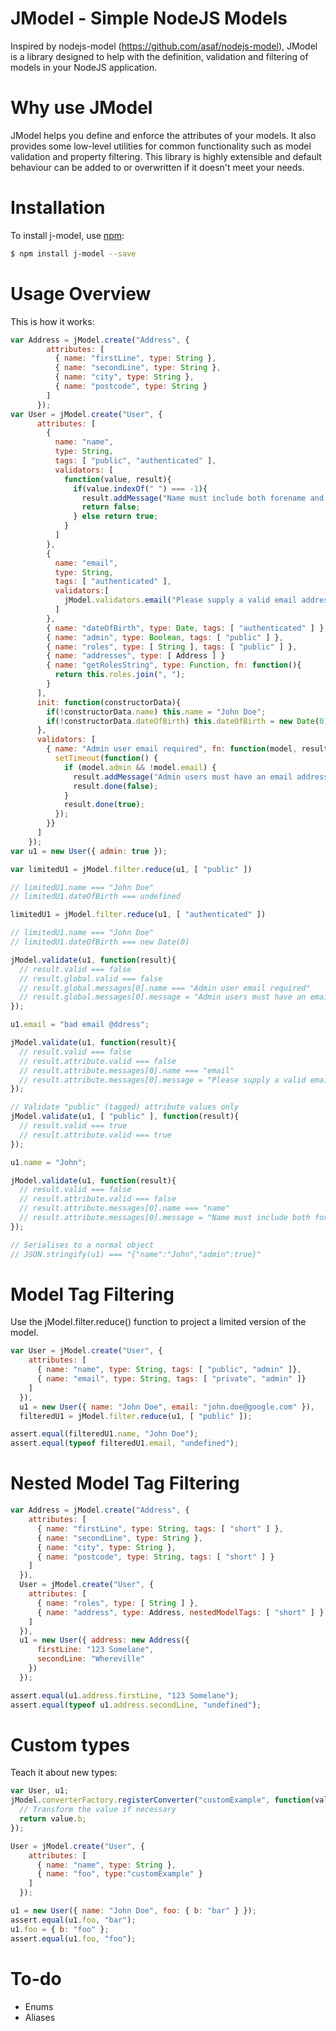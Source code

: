 JModel - Simple NodeJS Models
=======

Inspired by nodejs-model (https://github.com/asaf/nodejs-model), JModel is a library
designed to help with the definition, validation and filtering of models in your NodeJS
application.

# Why use JModel
JModel helps you define and enforce the attributes of your models. It also provides some
low-level utilities for common functionality such as model validation and property
filtering. This library is highly extensible and default behaviour can be added to or
overwritten if it doesn't meet your needs.

# Installation

To install j-model, use [npm](http://github.com/isaacs/npm):

```bash
$ npm install j-model --save
```

# Usage Overview

This is how it works:

``` javascript
var Address = jModel.create("Address", {
        attributes: [
          { name: "firstLine", type: String },
          { name: "secondLine", type: String },
          { name: "city", type: String },
          { name: "postcode", type: String }
        ]
      });
var User = jModel.create("User", {
      attributes: [
        {
          name: "name",
          type: String,
          tags: [ "public", "authenticated" ],
          validators: [
            function(value, result){
              if(value.indexOf(" ") === -1){
                result.addMessage("Name must include both forename and surname");
                return false;
              } else return true;
            }
          ]
        },
        {
          name: "email",
          type: String,
          tags: [ "authenticated" ],
          validators:[
            jModel.validators.email("Please supply a valid email address")
          ]
        },
        { name: "dateOfBirth", type: Date, tags: [ "authenticated" ] },
        { name: "admin", type: Boolean, tags: [ "public" ] },
        { name: "roles", type: [ String ], tags: [ "public" ] },
        { name: "addresses", type: [ Address ] }
        { name: "getRolesString", type: Function, fn: function(){
          return this.roles.join(", ");
        }
      ],
      init: function(constructorData){
        if(!constructorData.name) this.name = "John Doe";
        if(!constructorData.dateOfBirth) this.dateOfBirth = new Date(0);
      },
      validators: [
        { name: "Admin user email required", fn: function(model, result){
          setTimeout(function() {
            if (model.admin && !model.email) {
              result.addMessage("Admin users must have an email address");
              result.done(false);
            }
            result.done(true);
          });
        }}
      ]
    });
var u1 = new User({ admin: true });

var limitedU1 = jModel.filter.reduce(u1, [ "public" ])

// limitedU1.name === "John Doe"
// limitedU1.dateOfBirth === undefined

limitedU1 = jModel.filter.reduce(u1, [ "authenticated" ])

// limitedU1.name === "John Doe"
// limitedU1.dateOfBirth === new Date(0)

jModel.validate(u1, function(result){
  // result.valid === false
  // result.global.valid === false
  // result.global.messages[0].name === "Admin user email required"
  // result.global.messages[0].message = "Admin users must have an email address";
});

u1.email = "bad email @ddress";

jModel.validate(u1, function(result){
  // result.valid === false
  // result.attribute.valid === false
  // result.attribute.messages[0].name === "email"
  // result.attribute.messages[0].message = "Please supply a valid email address";
});

// Validate "public" (tagged) attribute values only
jModel.validate(u1, [ "public" ], function(result){
  // result.valid === true
  // result.attribute.valid === true
});

u1.name = "John";

jModel.validate(u1, function(result){
  // result.valid === false
  // result.attribute.valid === false
  // result.attribute.messages[0].name === "name"
  // result.attribute.messages[0].message = "Name must include both forename and surname";
});

// Serialises to a normal object
// JSON.stringify(u1) === "{"name":"John","admin":true}"

```

# Model Tag Filtering
Use the jModel.filter.reduce() function to project a limited version of the model.

``` javascript
var User = jModel.create("User", {
    attributes: [
      { name: "name", type: String, tags: [ "public", "admin" ]},
      { name: "email", type: String, tags: [ "private", "admin" ]}
    ]
  }),
  u1 = new User({ name: "John Doe", email: "john.doe@google.com" }),
  filteredU1 = jModel.filter.reduce(u1, [ "public" ]);

assert.equal(filteredU1.name, "John Doe");
assert.equal(typeof filteredU1.email, "undefined");
```

# Nested Model Tag Filtering

``` javascript
var Address = jModel.create("Address", {
    attributes: [
      { name: "firstLine", type: String, tags: [ "short" ] },
      { name: "secondLine", type: String },
      { name: "city", type: String },
      { name: "postcode", type: String, tags: [ "short" ] }
    ]
  }),
  User = jModel.create("User", {
    attributes: [
      { name: "roles", type: [ String ] },
      { name: "address", type: Address, nestedModelTags: [ "short" ] }
    ]
  }),
  u1 = new User({ address: new Address({
      firstLine: "123 Somelane",
      secondLine: "Whereville"
    })
  });

assert.equal(u1.address.firstLine, "123 Somelane");
assert.equal(typeof u1.address.secondLine, "undefined");
```

# Custom types
Teach it about new types:

``` javascript
var User, u1;
jModel.converterFactory.registerConverter("customExample", function(value, attribute){
  // Transform the value if necessary
  return value.b;
});

User = jModel.create("User", {
    attributes: [
      { name: "name", type: String },
      { name: "foo", type:"customExample" }
    ]
  });

u1 = new User({ name: "John Doe", foo: { b: "bar" } });
assert.equal(u1.foo, "bar");
u1.foo = { b: "foo" };
assert.equal(u1.foo, "foo");
```
# To-do

* Enums
* Aliases